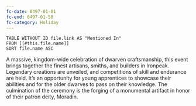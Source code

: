 ```yaml
---
fc-date: 0497-01-01
fc-end: 0497-01-50
fc-category: Holiday
---
```


```dataview
TABLE WITHOUT ID file.link AS "Mentioned In"
FROM [[#this.file.name]]
SORT file.name ASC
```

A massive, kingdom-wide celebration of dwarven craftsmanship, this event brings together the finest artisans, smiths, and builders in Ironpeak. Legendary creations are unveiled, and competitions of skill and endurance are held. It’s an opportunity for young apprentices to showcase their abilities and for the older dwarves to pass on their knowledge. The culmination of the ceremony is the forging of a monumental artifact in honor of their patron deity, Moradin.